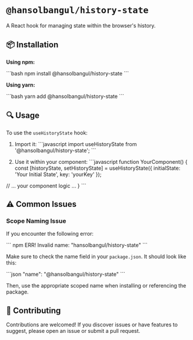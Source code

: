 # `@hansolbangul/history-state`

A React hook for managing state within the browser's history.

## 📦 Installation

**Using npm:**

\```bash
npm install @hansolbangul/history-state
\```

**Using yarn:**

\```bash
yarn add @hansolbangul/history-state
\```

## 🔍 Usage

To use the `useHistoryState` hook:

1. Import it:
   \```javascript
   import useHistoryState from '@hansolbangul/history-state';
   \```

2. Use it within your component:
   \```javascript
   function YourComponent() {
   const [historyState, setHistoryState] = useHistoryState({ initialState: 'Your Initial State', key: 'yourKey' });

// ... your component logic ...
}
\```

## ⚠️ Common Issues

### Scope Naming Issue

If you encounter the following error:

\```
npm ERR! Invalid name: "hansolbangul/history-state"
\```

Make sure to check the name field in your `package.json`. It should look like this:

\```json
"name": "@hansolbangul/history-state"
\```

Then, use the appropriate scoped name when installing or referencing the package.

## 🙌 Contributing

Contributions are welcomed! If you discover issues or have features to suggest, please open an issue or submit a pull request.

